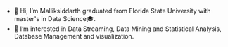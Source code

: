 - 👋 Hi, I’m Malliksiddarth graduated from Florida State University with master's in Data Science🎓.
- 👀 I’m interested in Data Streaming, Data Mining and Statistical Analysis, Database Management and visualization. 

<!---
malliksiddarth/malliksiddarth is a ✨ special ✨ repository because its `README.md` (this file) appears on your GitHub profile.
You can click the Preview link to take a look at your changes.
--->
